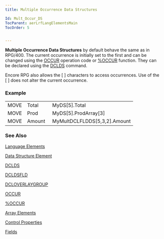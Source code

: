 ```yaml
---
title: Multiple Occurrence Data Structures

Id: Mult_Occur_DS
TocParent: aerLrfLangElementsMain
TocOrder: 5


---
```


**Multiple Occurrence Data Structures** by default behave the same as in RPG/400. The current occurrence is initially set to the first and can be changed using the [OCCUR](OCCUR.html) operation code or [%OCCUR](OCCUR_Function.html) function. They can be declared using the [DCLDS](DCLDS.html) command. 

Encore RPG also allows the [ ] characters to access occurrences. Use of the [ ] does not alter the current occurrence. 

### Example
<table id="Table2" style="border-spacing: 0px" cellspacing="0" width="408" x-use-null-cells="x-use-null-cells" height="80"> <tbody class="Code"> <tr valign="top" style="x-cell-content-align: top"> <td colspan="1" rowspan="1" width="48"> MOVE </td> <td colspan="1" rowspan="1" width="66"> Total </td> <td colspan="1" rowspan="1" width="250"> MyDS[5].Total </td> </tr> <tr valign="top" style="x-cell-content-align: top"> <td colspan="1" rowspan="1" width="48"> MOVE </td> <td colspan="1" rowspan="1" width="66"> Prod </td> <td colspan="1" rowspan="1" width="250"> MyDS[5].ProdArray[3] </td> </tr> <tr valign="top" style="x-cell-content-align: top"> <td colspan="1" rowspan="1" width="48"> MOVE </td> <td colspan="1" rowspan="1" width="66"> Amount </td> <td colspan="1" rowspan="1" width="250"> MyMultDCLFLDDS[5,3,2].Amount </td> </tr> </tbody> </table> 

### See Also
[Language Elements](ecrLrfLangElementsMain.html)

[Data Structure Element](DS_Element.html)

[DCLDS](DCLDS.html)

[DCLDSFLD](DCLDSFLD.html)

[DCLOVERLAYGROUP](DCLOVERLAYGROUP.html)

[OCCUR](OCCUR.html)

[%OCCUR](OCCUR_Function.html)

[Array Elements](Array_Element.html)

[Control Properties](Control_Properties.html)

[Fields](Field.html) 
